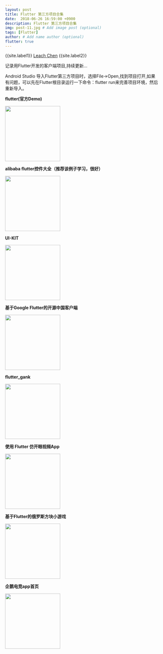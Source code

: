 ```yaml
---
layout: post
title: Flutter 第三方项目合集
date:  2018-06-26 16:59:00 +0900  
description: Flutter 第三方项目合集
img: post-11.jpg # Add image post (optional)
tags: [Flutter]
author: # Add name author (optional)
flutter: true
---
```


{{site.label1}} <a href="https://www.leachchen.com/" target="\_blank">Leach Chen</a> {{site.label2}}

记录用Flutter开发的客户端项目,持续更新...

Android Studio 导入Flutter第三方项目时，选择File->Open,找到项目打开,如果有问题，可以先在Flutter根目录运行一下命令：flutter run来完善项目环境，然后重新导入。


**<a href="https://github.com/flutter/flutter" style="text-decoration: none;" target="\_blank"  title="">flutter(官方Demo)</a>**

<img src="{{site.imagepath}}/assets/img/blog/flutter/third/3.jpg" width = "180px"/>

**<a href="https://github.com/alibaba/flutter-go" style="text-decoration: none;" target="\_blank"  title="">alibaba flutter控件大全（推荐该例子学习，很好）</a>**

<img src="{{site.imagepath}}/assets/img/blog/flutter/third/10.jpg" width = "180px"/>

**<a href="https://github.com/iampawan/Flutter-UI-Kit" style="text-decoration: none;" target="\_blank"  title="https://github.com/iampawan/Flutter-UI-Kit">UI-KIT</a>**

<img src="{{site.imagepath}}/assets/img/blog/flutter/third/9.jpg" width = "180px"/>

**<a href="https://github.com/yubo725/flutter-osc" style="text-decoration: none;" target="\_blank"  title="">基于Google Flutter的开源中国客户端</a>**

<img src="{{site.imagepath}}/assets/img/blog/flutter/third/1.png" width = "180px"/>

**<a href="https://github.com/dongjunkun/flutter_gank" style="text-decoration: none;" target="\_blank"  title="https://www.jianshu.com/p/2c783b20925f">flutter_gank</a>**

<img src="{{site.imagepath}}/assets/img/blog/flutter/third/8.jpg" width = "180px"/>


**<a href="https://github.com/wtus/flutter_kaiyan" style="text-decoration: none;" target="\_blank"  title="https://juejin.im/post/5b4f40e3e51d451907696604">使用 Flutter 仿开眼视频App</a>**

<img src="{{site.imagepath}}/assets/img/blog/flutter/third/5.jpg" width = "180px"/>


**<a href="https://github.com/yubo725/flutter-tetris" style="text-decoration: none;" target="\_blank"  title="https://juejin.im/post/5b695517518825195f49ba52">基于Flutter的俄罗斯方块小游戏</a>**

<img src="{{site.imagepath}}/assets/img/blog/flutter/third/7.png" width = "180px"/>


**<a href="https://github.com/TheMelody/Flutter_PenguinSports01" style="text-decoration: none;" target="\_blank"  title="">企鹅电竞app首页</a>**

<img src="{{site.imagepath}}/assets/img/blog/flutter/third/2.jpg" width = "180px"/>
